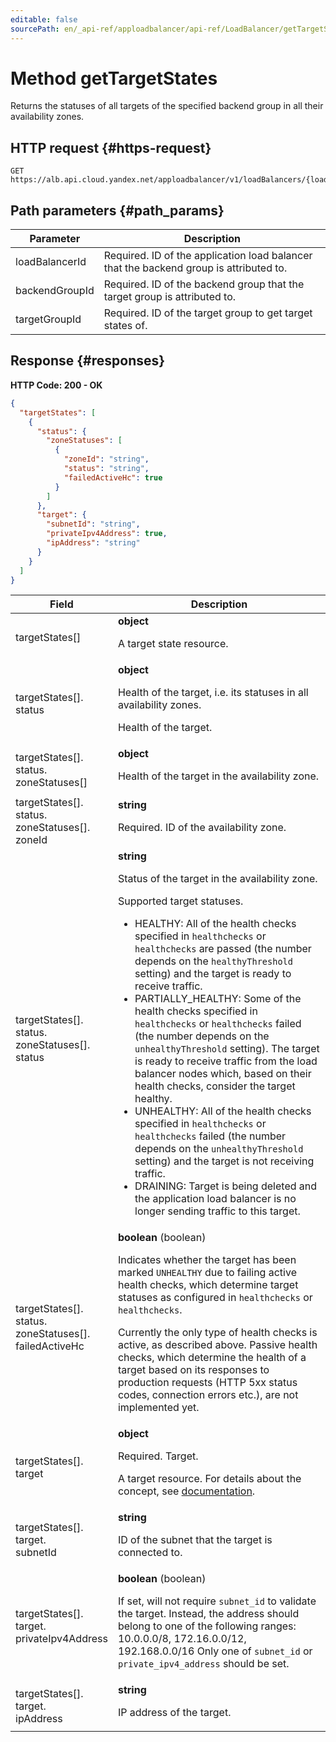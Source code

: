 ```yaml
---
editable: false
sourcePath: en/_api-ref/apploadbalancer/api-ref/LoadBalancer/getTargetStates.md
---
```


# Method getTargetStates
Returns the statuses of all targets of the specified backend group in all their availability zones.
 

 
## HTTP request {#https-request}
```
GET https://alb.api.cloud.yandex.net/apploadbalancer/v1/loadBalancers/{loadBalancerId}/targetStates/{backendGroupId}/{targetGroupId}
```
 
## Path parameters {#path_params}
 
Parameter | Description
--- | ---
loadBalancerId | Required. ID of the application load balancer that the backend group is attributed to.
backendGroupId | Required. ID of the backend group that the target group is attributed to.
targetGroupId | Required. ID of the target group to get target states of.
 
## Response {#responses}
**HTTP Code: 200 - OK**

```json 
{
  "targetStates": [
    {
      "status": {
        "zoneStatuses": [
          {
            "zoneId": "string",
            "status": "string",
            "failedActiveHc": true
          }
        ]
      },
      "target": {
        "subnetId": "string",
        "privateIpv4Address": true,
        "ipAddress": "string"
      }
    }
  ]
}
```

 
Field | Description
--- | ---
targetStates[] | **object**<br><p>A target state resource.</p> 
targetStates[].<br>status | **object**<br><p>Health of the target, i.e. its statuses in all availability zones.</p> <p>Health of the target.</p> 
targetStates[].<br>status.<br>zoneStatuses[] | **object**<br><p>Health of the target in the availability zone.</p> 
targetStates[].<br>status.<br>zoneStatuses[].<br>zoneId | **string**<br><p>Required. ID of the availability zone.</p> 
targetStates[].<br>status.<br>zoneStatuses[].<br>status | **string**<br><p>Status of the target in the availability zone.</p> <p>Supported target statuses.</p> <ul> <li>HEALTHY: All of the health checks specified in ``healthchecks`` or ``healthchecks`` are passed (the number depends on the ``healthyThreshold`` setting) and the target is ready to receive traffic.</li> <li>PARTIALLY_HEALTHY: Some of the health checks specified in ``healthchecks`` or ``healthchecks`` failed (the number depends on the ``unhealthyThreshold`` setting). The target is ready to receive traffic from the load balancer nodes which, based on their health checks, consider the target healthy.</li> <li>UNHEALTHY: All of the health checks specified in ``healthchecks`` or ``healthchecks`` failed (the number depends on the ``unhealthyThreshold`` setting) and the target is not receiving traffic.</li> <li>DRAINING: Target is being deleted and the application load balancer is no longer sending traffic to this target.</li> </ul> 
targetStates[].<br>status.<br>zoneStatuses[].<br>failedActiveHc | **boolean** (boolean)<br><p>Indicates whether the target has been marked ``UNHEALTHY`` due to failing active health checks, which determine target statuses as configured in ``healthchecks`` or ``healthchecks``.</p> <p>Currently the only type of health checks is active, as described above. Passive health checks, which determine the health of a target based on its responses to production requests (HTTP 5xx status codes, connection errors etc.), are not implemented yet.</p> 
targetStates[].<br>target | **object**<br><p>Required. Target.</p> <p>A target resource. For details about the concept, see <a href="/docs/application-load-balancer/concepts/target-group">documentation</a>.</p> 
targetStates[].<br>target.<br>subnetId | **string**<br><p>ID of the subnet that the target is connected to.</p> 
targetStates[].<br>target.<br>privateIpv4Address | **boolean** (boolean)<br><p>If set, will not require ``subnet_id`` to validate the target. Instead, the address should belong to one of the following ranges: 10.0.0.0/8, 172.16.0.0/12, 192.168.0.0/16 Only one of ``subnet_id`` or ``private_ipv4_address`` should be set.</p> 
targetStates[].<br>target.<br>ipAddress | **string**<br><p>IP address of the target.</p> 